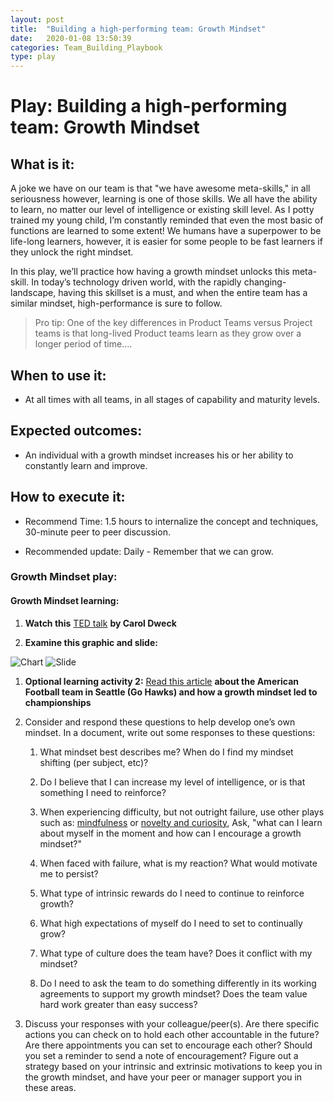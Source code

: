 ```yaml
---
layout: post
title:  "Building a high-performing team: Growth Mindset"
date:   2020-01-08 13:50:39
categories: Team_Building_Playbook
type: play
---
```


Play: Building a high-performing team: Growth Mindset
=====================================================

What is it:
-----------

A joke we have on our team is that "we have awesome meta-skills," in all
seriousness however, learning is one of those skills. We all have the ability to learn, no
matter our level of intelligence or existing skill level. As I potty trained my
young child, I’m constantly reminded that even the most basic of functions are
learned to some extent! We humans have a superpower to be life-long learners,
however, it is easier for some people to be fast learners if they unlock the
right mindset.

In this play, we’ll practice how having a growth mindset unlocks this
meta-skill. In today’s technology driven world, with the rapidly
changing-landscape, having this skillset is a must, and when the entire team has
a similar mindset, high-performance is sure to follow.

>   Pro tip: One of the key differences in Product Teams versus Project teams is
>   that long-lived Product teams learn as they grow over a longer period of
>   time….

When to use it:
---------------

-   At all times with all teams, in all stages of capability and maturity
    levels.

Expected outcomes:
------------------

-   An individual with a growth mindset increases his or her ability to
    constantly learn and improve.

How to execute it:
------------------

-   Recommend Time: 1.5 hours to internalize the concept and techniques,
    30-minute peer to peer discussion.

-   Recommended update: Daily - Remember that we can grow.

### Growth Mindset play:

#### Growth Mindset learning:

1.  **Watch this** [TED
    talk](https://www.ted.com/talks/carol_dweck_the_power_of_believing_that_you_can_improve?language=en)
    **by Carol Dweck**

2.  **Examine this graphic and slide:**

![Chart]({{site.baseurl}}/assets/images/images/growthmindset.jpg)
![Slide]({{site.baseurl}}/assets/images/images/growthmindset_characteristics.png)



1.  **Optional learning activity 2:** [Read this
    article](http://www.espn.com/blog/seattle-seahawks/post/_/id/17555/renowned-psychologist-impressed-with-seahawks-culture-of-grit)
    **about the American Football team in Seattle (Go Hawks) and how a growth
    mindset led to championships**

2.  Consider and respond these questions to help develop one’s own mindset. In a
    document, write out some responses to these questions:

    1.  What mindset best describes me? When do I find my mindset shifting (per
        subject, etc)?

    2.  Do I believe that I can increase my level of intelligence, or is that
        something I need to reinforce?

    3.  When experiencing difficulty, but not outright failure, use other
        plays such as:
        [mindfulness](./2020-01-06-Mindfulness.md)
        or [novelty and
        curiosity](./2020-01-10-novelty_curosity.md),
        Ask, "what can I learn about myself in the moment and how can I encourage a
        growth mindset?"

    4.  When faced with failure, what is my reaction? What would motivate me to
        persist?

    5.  What type of intrinsic rewards do I need to continue to reinforce
        growth?

    6.  What high expectations of myself do I need to set to continually grow?

    7.  What type of culture does the team have? Does it conflict with my
        mindset?

    8.  Do I need to ask the team to do something differently in its working
        agreements to support my growth mindset? Does the team value hard work
        greater than easy success?

3.  Discuss your responses with your colleague/peer(s). Are there specific actions
    you can check on to hold each other accountable in the future? Are there
    appointments you can set to encourage each other? Should you set a reminder
    to send a note of encouragement? Figure out a strategy based on your
    intrinsic and extrinsic motivations to keep you in the growth mindset, and
    have your peer or manager support you in these areas.
